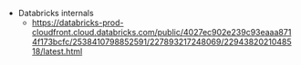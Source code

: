    * Databricks internals
      * https://databricks-prod-cloudfront.cloud.databricks.com/public/4027ec902e239c93eaaa8714f173bcfc/2538410798852591/227893217248069/2294382021048518/latest.html